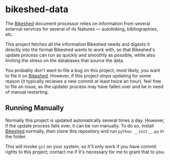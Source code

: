 # bikeshed-data

The [Bikeshed](https://github.com/tabatkins/bikeshed) document processor
relies on information from several external services
for several of its features —
autolinking, bibliographies, etc.

This project fetches all the information Bikeshed needs
and digests it directly into the format Bikeshed wants to work with,
so that Bikeshed's update process can run as quickly and smoothly as possible,
while also limiting the stress on the databases that source the data.

You probably don't want to file a bug on this project;
most likely, you want to file it on [Bikeshed](https://github.com/tabatkins/bikeshed/issues/).
However, if this project stops updating for some reason
(it typically recieves a new commit at least twice an hour),
feel free to file an issue,
as the updater process may have fallen over
and be in need of manual restarting.

## Running Manually

Normally this project is updated automatically several times a day.
However, if the update process falls over,
it can be run manually.
To do so, install [Bikeshed](https://github.com/tabatkins/bikeshed) normally,
then clone this repository
and run `python __init__.py` in the folder.

This will invoke `git` on your system,
so it'll only work if you have commit rights to this project;
contact me if it's necessary for me to grant that to you.
